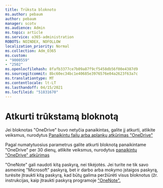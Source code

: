 ```yaml
---
title: Trūksta bloknoto
ms.author: pebaum
author: pebaum
manager: scotv
ms.audience: Admin
ms.topic: article
ms.service: o365-administration
ROBOTS: NOINDEX, NOFOLLOW
localization_priority: Normal
ms.collection: Adm_O365
ms.custom:
- "9000559"
- "2502"
ms.openlocfilehash: 8fafb3377ce7b09a87f9cf5458db56f00e4387d9
ms.sourcegitcommit: 8bc60ec34bc1e40685e3976576e04a2623f63a7c
ms.translationtype: MT
ms.contentlocale: lt-LT
ms.lasthandoff: 04/15/2021
ms.locfileid: "51831670"
---
```

# <a name="recover-missing-notebook"></a>Atkurti trūkstamą bloknotą

Jei bloknotas "OneDrive" buvo netyčia panaikintas, galite jį atkurti, atlikite veiksmus, nurodytus [Panaikintų failų arba aplankų atkūrimas "OneDrive"](https://support.office.com/article/949ada80-0026-4db3-a953-c99083e6a84f)

Pagal numatytuosius parametrus galite atkurti bloknotą panaikintame "OneDrive" per 30 dienų, atlikite veiksmus, nurodytus [panaikintų "OneDrive" atkūrimas](https://docs.microsoft.com/onedrive/restore-deleted-onedrive)

"OneNote" gali naudoti kitą paskyrą, nei tikėjotės. Jei turite ne tik savo asmeninę "Microsoft" paskyrą, bet ir darbo arba mokymo įstaigos paskyrą, turėsite įtraukti kitą paskyrą, kad būtų galima peržiūrėti visus bloknotus (žr. instrukcijas, kaip įtraukti paskyrą programoje ["OneNote".](https://support.office.com/article/5afff855-54ee-47e4-a773-db048d4ac299)